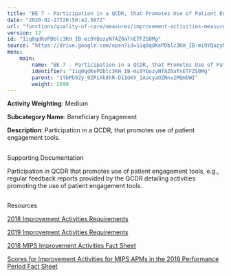 ```yaml
---
title: "BE 7 - Participation in a QCDR, that Promotes Use of Patient Engagement Tools"
date: "2020-02-27T20:50:42.567Z"
url: "functions/quality-of-care/measures/improvement-activities-measures/2018-improvement-activities/be-7-participation-in-a-qcdr-that-promotes-use-of-patient-engagement-tools.html"
version: 12
id: "1iq0qdKePDblc3KH_IB-mi9YQozyNfAZ0aTnETFZS0Mg"
source: "https://drive.google.com/open?id=1iq0qdKePDblc3KH_IB-mi9YQozyNfAZ0aTnETFZS0Mg"
menu:
    main:
        name: "BE 7 - Participation in a QCDR, that Promotes Use of Patient Engagement Tools"
        identifier: "1iq0qdKePDblc3KH_IB-mi9YQozyNfAZ0aTnETFZS0Mg"
        parent: "1YbPb92y_0ZPiXk8hR-D11GKV_1AacyaOZNnv2MQmDWI"
        weight: 2690
---
```









**Activity Weighting**: Medium

**Subcategory Name**: Beneficiary Engagement

**Description**: Participation in a QCDR, that promotes use of patient engagement tools.







## 

Supporting Documentation

Participation in QCDR that promotes use of patient engagement tools, e.g., regular feedback reports provided by the QCDR detailing activities promoting the use of patient engagement tools.







## 

Resources

[2018 Improvement Activities Requirements](https://qpp.cms.gov/mips/improvement-activities?py=2018)

[2019 Improvement Activities Requirements](https://qpp.cms.gov/mips/improvement-activities?py=2019)

[2018 MIPS Improvement Activities Fact Sheet](https://qpp.cms.gov/resource/2018%20MIPS%20Improvement%20Activities%20Fact%20Sheet)

[Scores for Improvement Activities for MIPS APMs in the 2018 Performance Period Fact Sheet](https://qpp.cms.gov/resource/2018%20MIPS%20APMs%20improvement%20Activities%20scores%20fact%20sheet)

